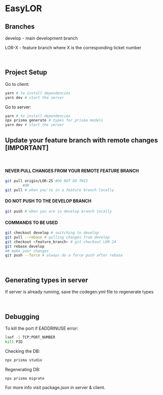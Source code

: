 # EasyLOR

## Branches

develop - main development branch

LOR-X - feature branch where X is the corresponding ticket number

</br>

## Project Setup

Go to client:

```bash
yarn # to install dependencies
yarn dev # start the server
```

Go to server:

```bash
yarn # to install dependencies
npx prisma generate # types for prisma models
yarn dev # start the server
```

## Update your feature branch with remote changes [IMPORTANT]

</br>

#### NEVER PULL CHANGES FROM YOUR REMOTE FEATURE BRANCH

```bash
git pull origin/LOR-25 #DO NOT DO THIS
        #OR
git pull # when you're in a feature branch locally
```

#### DO NOT PUSH TO THE DEVELOP BRANCH

```bash
git push # when you are in develop branch locally
```

#### COMMANDS TO BE USED

```bash
git checkout develop # switching to develop
git pull --rebase # pulling changes from develop
git checkout <feature_branch> # git checkout LOR-24
git rebase develop
## make your changes
git push --force # always do a force push after rebase
```

</br>

## Generating types in server

If server is already running, save the codegen.yml file to regenerate types

</br>

## Debugging

To kill the port if EADDRINUSE error:

```bash
lsof -i TCP:PORT_NUMBER
kill PID
```

Checking the DB:

```bash
npx prisma studio
```

Regenerating DB:

```bash
npx prisma migrate
```

For more info visit package.json in server & client.
